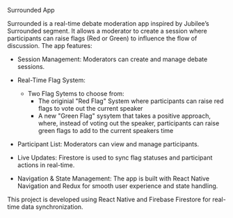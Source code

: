Surrounded App

Surrounded is a real-time debate moderation app inspired by Jubilee’s Surrounded segment. It allows a moderator to create a session where participants can raise flags (Red or Green) to influence the flow of discussion. The app features:

- Session Management: Moderators can create and manage debate sessions.

- Real-Time Flag System:
	- Two Flag Sytems to choose from:
  		- The originial "Red Flag" System where participants can raise red flags to vote out the current speaker
  		- A new "Green Flag" sysytem that takes a positive approach, where, instead of voting out the speaker, participants can raise green flags to add to the current speakers time

- Participant List: Moderators can view and manage participants.

- Live Updates: Firestore is used to sync flag statuses and participant actions in real-time.

- Navigation & State Management: The app is built with React Native Navigation and Redux for smooth user experience and state handling.

This project is developed using React Native and Firebase Firestore for real-time data synchronization.
